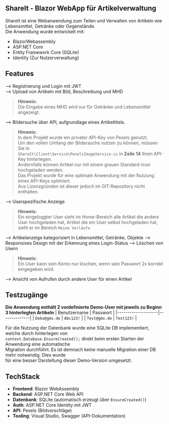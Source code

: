 ## ShareIt - Blazor WebApp für Artikelverwaltung

ShareIt ist eine Webanwendung zum Teilen und Verwalten von Artikeln 
wie Lebensmittel, Getränke oder Gegenstände.  
Die Anwendung wurde entwickelt mit:
- BlazorWebassembly
- ASP.NET Core
- Entity Framework Core (SQLite)
- Identity (Zur Nutzerverwaltung)

## Features
--> Registrierung und Login mit JWT  
--> Upload von Artikeln mit Bild, Beschreibung und MHD  
> **Hinweis:**  
> Die Eingabe eines MHD wird nur für Getränke und Lebensmittel angezeigt.

--> Bildersuche über API, aufgrundlage eines Artikeltitels.  
> **Hinweis:**  
> In dem Projekt wurde ein privater API-Key von Pexels genutzt.  
> Um den vollen Umfang der Bildersuche nutzen zu können, müssen Sie in  
> `ShareIt\Client\Service\PexelsImageService.cs` in **Zeile 14** Ihren API-Key hinterlegen.  
> Andernfalls können Artikel nur mit einem grauen Standard-Icon hochgeladen werden.  
> Das Projekt wurde für eine optimale Anwendung mit der Nutzung eines API-Keys optimiert.  
> Aus Lizenzgründen ist dieser jedoch im GIT-Repository nicht enthalten.

--> Userspezifische Anzeige
> **Hinweis:**  
> Ein eingeloggter User sieht im Home-Bereich alle Artikel die andere User hochgeladen hat,
> Artikel die ein User selbst hochgeladen hat, sieht er im Bereich `Meine Verläufe`

--> Artikelanzeige kategorisiert in Lebensmittel, Getränke, Objekte
--> Responsives Design mit der Erkennung eines Login-Status
--> Löschen von Usern
> **Hinweis:**  
> Ein User kann sein Konto nur löschen, wenn sein Passwort 2x korrekt eingegeben wird.

--> Ansicht von Aufrufen durch andere User für einen Artikel

## Testzugänge
**Die Anwendung enthält 2 vordefinierte Demo-User mit jeweils zu Beginn 3 hinterlegten Artikeln**
| Benutzername       | Passwort     |
|--------------------|--------------|
| `Deko@gmx.de`      | `Abc123!`     |
| `Test@gmx.de`      | `Test123!`    |  

Für die Nutzung der Datenbank wurde eine SQLite DB implementiert, welche durch hinterlegen von  
`context.Database.EnsureCreated();` direkt beim ersten Starten der Anwendung eine automatische  
Migration durchführt. Es ist demnach keine manuelle Migration einer DB mehr notwendig. Dies wurde  
für eine besser Darstellung dieser Demo-Version umgesetzt.  

## TechStack
- **Frontend**: Blazor WebAssembly
- **Backend**: ASP.NET Core Web API
- **Datenbank**: SQLite (automatisch erzeugt über `EnsureCreated()`)
- **Auth**: ASP.NET Core Identity mit JWT
- **API**: Pexels (Bildvorschläge)
- **Tooling**: Visual Studio, Swagger (API-Dokumentation)
